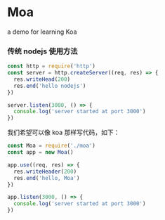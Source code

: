 # Moa
a demo for learning Koa

### 传统 nodejs 使用方法
```js
const http = require('http')
const server = http.createServer((req, res) => {
  res.writeHead(200)
  res.end('hello nodejs')
})

server.listen(3000, () => {
  console.log('server started at port 3000')
})
```

我们希望可以像 koa 那样写代码，如下：

```js
const Moa = require('./moa')
const app = new Moa()

app.use((req, res) => {
  res.writeHeader(200)
  res.end('hello, Moa')
})

app.listen(3000, () => {
  console.log('server started at port 3000')
})
```